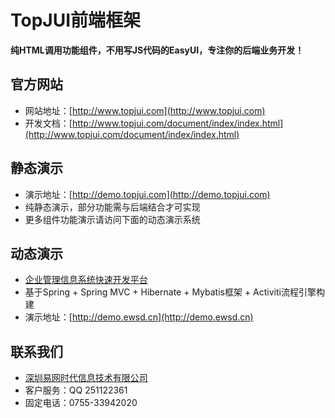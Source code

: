 # TopJUI前端框架 #

**纯HTML调用功能组件，不用写JS代码的EasyUI，专注你的后端业务开发！**

## 官方网站 ##
* 网站地址：[http://www.topjui.com](http://www.topjui.com)
* 开发文档：[http://www.topjui.com/document/index/index.html](http://www.topjui.com/document/index/index.html)

## 静态演示 ##
* 演示地址：[http://demo.topjui.com](http://demo.topjui.com)
* 纯静态演示，部分功能需与后端结合才可实现
* 更多组件功能演示请访问下面的动态演示系统

## 动态演示 ##
* [企业管理信息系统快速开发平台](http://www.ewsd.cn/emis.html)
* 基于Spring + Spring MVC + Hibernate + Mybatis框架 + Activiti流程引擎构建
* 演示地址：[http://demo.ewsd.cn](http://demo.ewsd.cn)

## 联系我们 ##
* [深圳易网时代信息技术有限公司](http://www.ewsd.cn)
* 客户服务：QQ 251122361
* 固定电话：0755-33942020